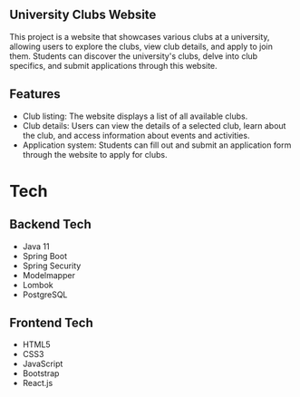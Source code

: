 
## University Clubs Website


This project is a website that showcases various clubs at a university, allowing users to explore the clubs, view club details, and apply to join them. Students can discover the university's clubs, delve into club specifics, and submit applications through this website.

## Features



-  Club listing: The website displays a list of all available clubs.
-  Club details: Users can view the details of a selected club, learn about the club, and access information about events and activities.
- Application system: Students can fill out and submit an application form through the website to apply for clubs.
# Tech

## Backend Tech

- Java 11
- Spring Boot
- Spring Security
- Modelmapper
- Lombok
- PostgreSQL


## Frontend Tech

- HTML5
- CSS3
- JavaScript
- Bootstrap
- React.js

        
